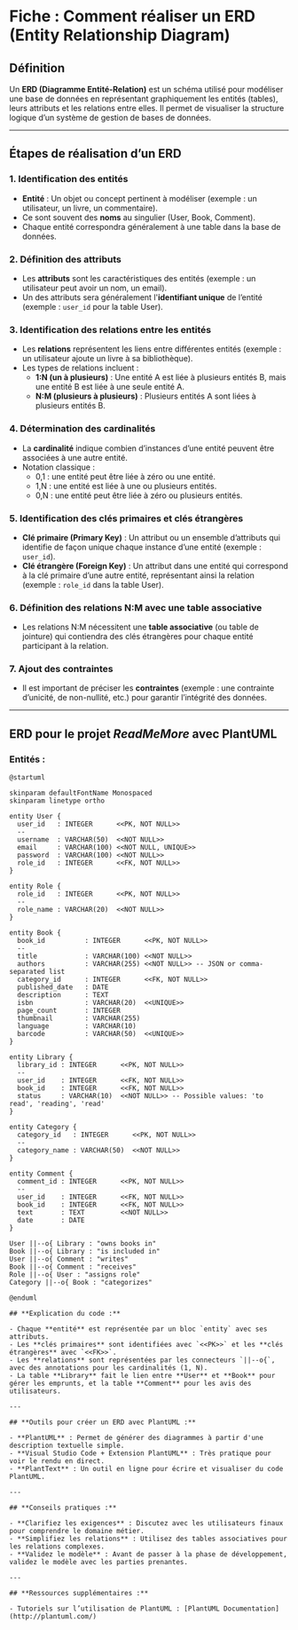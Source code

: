 # **Fiche : Comment réaliser un ERD (Entity Relationship Diagram)**

## **Définition**

Un **ERD (Diagramme Entité-Relation)** est un schéma utilisé pour modéliser une base de données en représentant graphiquement les entités (tables), leurs attributs et les relations entre elles. Il permet de visualiser la structure logique d’un système de gestion de bases de données.

---

## **Étapes de réalisation d’un ERD**

### 1. **Identification des entités**

- **Entité** : Un objet ou concept pertinent à modéliser (exemple : un utilisateur, un livre, un commentaire).
- Ce sont souvent des **noms** au singulier (User, Book, Comment).
- Chaque entité correspondra généralement à une table dans la base de données.

### 2. **Définition des attributs**

- Les **attributs** sont les caractéristiques des entités (exemple : un utilisateur peut avoir un nom, un email).
- Un des attributs sera généralement l'**identifiant unique** de l’entité (exemple : `user_id` pour la table User).

### 3. **Identification des relations entre les entités**

- Les **relations** représentent les liens entre différentes entités (exemple : un utilisateur ajoute un livre à sa bibliothèque).
- Les types de relations incluent :
  - **1:N (un à plusieurs)** : Une entité A est liée à plusieurs entités B, mais une entité B est liée à une seule entité A.
  - **N:M (plusieurs à plusieurs)** : Plusieurs entités A sont liées à plusieurs entités B.

### 4. **Détermination des cardinalités**

- La **cardinalité** indique combien d’instances d’une entité peuvent être associées à une autre entité.
- Notation classique :
  - 0,1 : une entité peut être liée à zéro ou une entité.
  - 1,N : une entité est liée à une ou plusieurs entités.
  - 0,N : une entité peut être liée à zéro ou plusieurs entités.

### 5. **Identification des clés primaires et clés étrangères**

- **Clé primaire (Primary Key)** : Un attribut ou un ensemble d’attributs qui identifie de façon unique chaque instance d’une entité (exemple : `user_id`).
- **Clé étrangère (Foreign Key)** : Un attribut dans une entité qui correspond à la clé primaire d’une autre entité, représentant ainsi la relation (exemple : `role_id` dans la table User).

### 6. **Définition des relations N:M avec une table associative**

- Les relations N:M nécessitent une **table associative** (ou table de jointure) qui contiendra des clés étrangères pour chaque entité participant à la relation.

### 7. **Ajout des contraintes**

- Il est important de préciser les **contraintes** (exemple : une contrainte d’unicité, de non-nullité, etc.) pour garantir l’intégrité des données.

---

## **ERD pour le projet *ReadMeMore* avec PlantUML**

### **Entités** :

```plantuml
@startuml

skinparam defaultFontName Monospaced
skinparam linetype ortho

entity User {
  user_id   : INTEGER      <<PK, NOT NULL>>
  --
  username  : VARCHAR(50)  <<NOT NULL>>
  email     : VARCHAR(100) <<NOT NULL, UNIQUE>>
  password  : VARCHAR(100) <<NOT NULL>>
  role_id   : INTEGER      <<FK, NOT NULL>>
}

entity Role {
  role_id   : INTEGER      <<PK, NOT NULL>>
  --
  role_name : VARCHAR(20)  <<NOT NULL>>
}

entity Book {
  book_id          : INTEGER      <<PK, NOT NULL>>
  --
  title            : VARCHAR(100) <<NOT NULL>>
  authors          : VARCHAR(255) <<NOT NULL>> -- JSON or comma-separated list
  category_id      : INTEGER      <<FK, NOT NULL>>
  published_date   : DATE
  description      : TEXT
  isbn             : VARCHAR(20)  <<UNIQUE>>
  page_count       : INTEGER
  thumbnail        : VARCHAR(255)
  language         : VARCHAR(10)
  barcode          : VARCHAR(50)  <<UNIQUE>>
}

entity Library {
  library_id : INTEGER      <<PK, NOT NULL>>
  --
  user_id    : INTEGER      <<FK, NOT NULL>>
  book_id    : INTEGER      <<FK, NOT NULL>>
  status     : VARCHAR(10)  <<NOT NULL>> -- Possible values: 'to read', 'reading', 'read'
}

entity Category {
  category_id   : INTEGER      <<PK, NOT NULL>>
  --
  category_name : VARCHAR(50)  <<NOT NULL>>
}

entity Comment {
  comment_id : INTEGER      <<PK, NOT NULL>>
  --
  user_id    : INTEGER      <<FK, NOT NULL>>
  book_id    : INTEGER      <<FK, NOT NULL>>
  text       : TEXT         <<NOT NULL>>
  date       : DATE
}

User ||--o{ Library : "owns books in"
Book ||--o{ Library : "is included in"
User ||--o{ Comment : "writes"
Book ||--o{ Comment : "receives"
Role ||--o{ User : "assigns role"
Category ||--o{ Book : "categorizes"

@enduml

## **Explication du code :**

- Chaque **entité** est représentée par un bloc `entity` avec ses attributs.
- Les **clés primaires** sont identifiées avec `<<PK>>` et les **clés étrangères** avec `<<FK>>`.
- Les **relations** sont représentées par les connecteurs `||--o{`, avec des annotations pour les cardinalités (1, N).
- La table **Library** fait le lien entre **User** et **Book** pour gérer les emprunts, et la table **Comment** pour les avis des utilisateurs.

---

## **Outils pour créer un ERD avec PlantUML :**

- **PlantUML** : Permet de générer des diagrammes à partir d'une description textuelle simple.
- **Visual Studio Code + Extension PlantUML** : Très pratique pour voir le rendu en direct.
- **PlantText** : Un outil en ligne pour écrire et visualiser du code PlantUML.

---

## **Conseils pratiques :**

- **Clarifiez les exigences** : Discutez avec les utilisateurs finaux pour comprendre le domaine métier.
- **Simplifiez les relations** : Utilisez des tables associatives pour les relations complexes.
- **Validez le modèle** : Avant de passer à la phase de développement, validez le modèle avec les parties prenantes.

---

## **Ressources supplémentaires :**

- Tutoriels sur l’utilisation de PlantUML : [PlantUML Documentation](http://plantuml.com/)